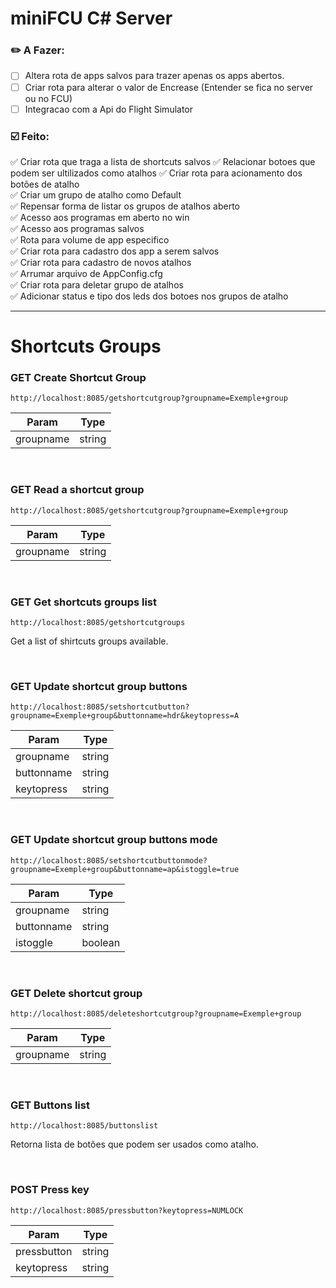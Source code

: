 # miniFCU C# Server



### ✏️ A Fazer:

- [ ] Altera rota de apps salvos para trazer apenas os apps abertos.
- [ ] Criar rota para alterar o valor de Encrease (Entender se fica no server ou no FCU)
- [ ] Integracao com a Api do Flight Simulator

### ☑️ Feito:
✅ Criar rota que traga a lista de shortcuts salvos
✅ Relacionar botoes que podem ser ultilizados como atalhos
✅ Criar rota para acionamento dos botões de atalho <br>
✅ Criar um grupo de atalho como Default <br>
✅ Repensar forma de listar os grupos de atalhos aberto <br>
✅ Acesso aos programas em aberto no win <br>
✅ Acesso aos programas salvos <br>
✅ Rota para volume de app especifico <br>
✅ Criar rota para cadastro dos app a serem salvos <br>
✅ Criar rota para cadastro de novos atalhos <br>
✅ Arrumar arquivo de AppConfig.cfg <br>
✅ Criar rota para deletar grupo de atalhos <br>
✅ Adicionar status e tipo dos leds dos botoes nos grupos de atalho <br>

----------------------------

# Shortcuts Groups

 ### **GET** Create Shortcut Group 
 
 ```
 http://localhost:8085/getshortcutgroup?groupname=Exemple+group
 ```
 
 |   Param   |  Type  |
 |-----------|--------|
 | groupname | string |

<br>


### **GET** Read a shortcut group
```
http://localhost:8085/getshortcutgroup?groupname=Exemple+group
```

|   Param   |  Type  |
|-----------|--------|
| groupname | string |

<br>

### **GET** Get shortcuts groups list
```
http://localhost:8085/getshortcutgroups
```
Get a list of shirtcuts groups available.

<br>

### **GET** Update shortcut group buttons

```
http://localhost:8085/setshortcutbutton?groupname=Exemple+group&buttonname=hdr&keytopress=A
```

|   Param    |  Type  |
|------------|--------|
| groupname  | string |
| buttonname | string |
| keytopress | string |

<br>

### **GET** Update shortcut group buttons mode

```
http://localhost:8085/setshortcutbuttonmode?groupname=Exemple+group&buttonname=ap&istoggle=true
```

|   Param    |  Type   |
|------------|---------|
| groupname  | string  |
| buttonname | string  |
|  istoggle  | boolean |

<br>

### **GET** Delete shortcut group

```
http://localhost:8085/deleteshortcutgroup?groupname=Exemple+group
```

|   Param    |  Type   |
|------------|---------|
| groupname  | string  |

<br>

### **GET** Buttons list

```
http://localhost:8085/buttonslist
```

Retorna lista de botões que podem ser usados como atalho.

<br>

### **POST** Press key

```
http://localhost:8085/pressbutton?keytopress=NUMLOCK
```

|    Param    |  Type   |
|-------------|---------|
| pressbutton | string  |
| keytopress  | string  |

<br>
